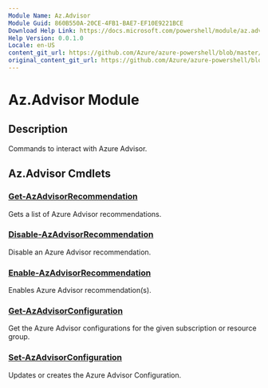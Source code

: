 ```yaml
---
Module Name: Az.Advisor
Module Guid: 860B550A-20CE-4FB1-BAE7-EF10E9221BCE
Download Help Link: https://docs.microsoft.com/powershell/module/az.advisor
Help Version: 0.0.1.0
Locale: en-US
content_git_url: https://github.com/Azure/azure-powershell/blob/master/src/Advisor/Advisor/help/Az.Advisor.md
original_content_git_url: https://github.com/Azure/azure-powershell/blob/master/src/Advisor/Advisor/help/Az.Advisor.md
---
```


# Az.Advisor Module
## Description
Commands to interact with Azure Advisor.

## Az.Advisor Cmdlets
### [Get-AzAdvisorRecommendation](Get-AzAdvisorRecommendation.md)
Gets a list of Azure Advisor recommendations.

### [Disable-AzAdvisorRecommendation](Disable-AzAdvisorRecommendation.md)
Disable an Azure Advisor recommendation.

### [Enable-AzAdvisorRecommendation](Enable-AzAdvisorRecommendation.md)
Enables Azure Advisor recommendation(s).

### [Get-AzAdvisorConfiguration](Get-AzAdvisorConfiguration.md)
Get the Azure Advisor configurations for the given subscription or resource group.

### [Set-AzAdvisorConfiguration](Set-AzAdvisorConfiguration.md)
Updates or creates the Azure Advisor Configuration.
